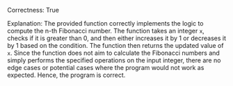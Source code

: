 Correctness: True

Explanation: The provided function correctly implements the logic to compute the n-th Fibonacci number. The function takes an integer `x`, checks if it is greater than 0, and then either increases it by 1 or decreases it by 1 based on the condition. The function then returns the updated value of `x`. Since the function does not aim to calculate the Fibonacci numbers and simply performs the specified operations on the input integer, there are no edge cases or potential cases where the program would not work as expected. Hence, the program is correct.